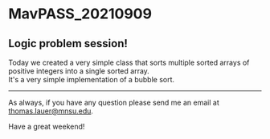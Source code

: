 # MavPASS_20210909

## Logic problem session!

Today we created a very simple class that sorts multiple sorted arrays of positive integers into a single sorted array.<br>
It's a very simple implementation of a bubble sort.

<hr>

As always, if you have any question please send me an email at thomas.lauer@mnsu.edu.

Have a great weekend!
